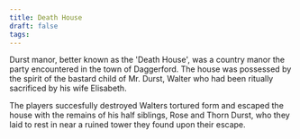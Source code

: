 ```yaml
---
title: Death House
draft: false
tags:
---
```

Durst manor, better known as the 'Death House', was a country manor the party encountered in the town of Daggerford.  The house was possessed by the spirit of the bastard child of Mr. Durst, Walter who had been ritually sacrificed by his wife Elisabeth.

The players succesfully destroyed Walters tortured form and escaped the house with the remains of his half siblings, Rose and Thorn Durst, who they laid to rest in near a ruined tower they found upon their escape.